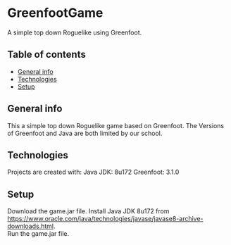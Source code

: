 # GreenfootGame
A simple top down Roguelike using Greenfoot.

## Table of contents
* [General info](#general-info)
* [Technologies](#technologies)
* [Setup](#setup)

## General info
This a simple top down Roguelike game based on Greenfoot.
The Versions of Greenfoot and Java are both limited by our school.

## Technologies 
Projects are created with:
Java JDK: 8u172
Greenfoot: 3.1.0

## Setup
Download the game.jar file.
Install Java JDK 8u172 from https://www.oracle.com/java/technologies/javase/javase8-archive-downloads.html.  
Run the game.jar file.
